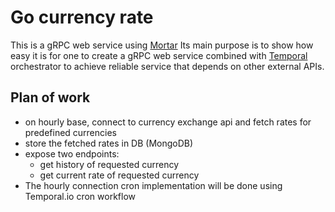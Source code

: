 # Go currency rate

This is a gRPC web service using [Mortar](https://github.com/go-masonry/mortar)
Its main purpose is to show how easy it is for one to create a gRPC web service combined with [Temporal](https://temporal.io/) orchestrator to achieve reliable service that depends on other external APIs.

## Plan of work

* on hourly base, connect to currency exchange api and fetch rates for predefined currencies
* store the fetched rates in DB (MongoDB)
* expose two endpoints:
  * get history of requested currency
  * get current rate of requested currency
* The hourly connection cron implementation will be done using Temporal.io cron workflow